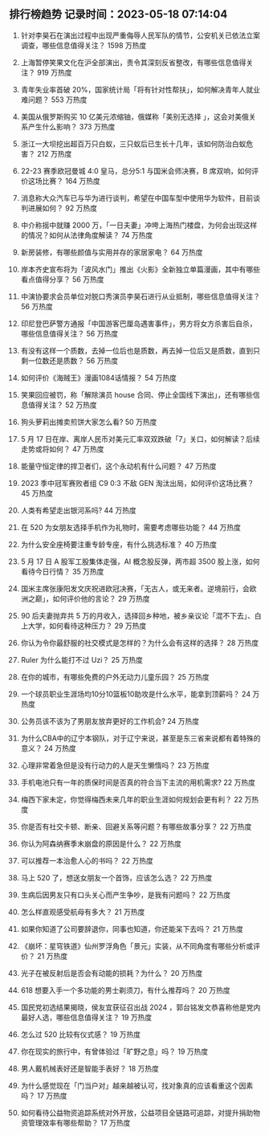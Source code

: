 
## 排行榜趋势 记录时间：2023-05-18 07:14:04
  
  1. 针对李昊石在演出过程中出现严重侮辱人民军队的情节，公安机关已依法立案调查，哪些信息值得关注？ 1598 万热度
    
  2. 上海暂停笑果文化在沪全部演出，责令其深刻反省整改，有哪些信息值得关注？ 919 万热度
    
  3. 青年失业率首破 20%，国家统计局「将有针对性帮扶」，如何解决青年人就业难问题？ 553 万热度
    
  4. 美国从俄罗斯购买 10 亿美元浓缩铀，俄媒称「美别无选择 」，这会对美俄关系产生什么影响？ 373 万热度
    
  5. 浙江一大坝挖出超百万只白蚁，三只蚁后已生长十几年，该如何防治白蚁危害？ 212 万热度
    
  6. 22-23 赛季欧冠曼城 4:0 皇马，总分5:1 与国米会师决赛，B 席双响，如何评价这场比赛？ 164 万热度
    
  7. 消息称大众汽车已与华为进行谈判，希望在中国车型中使用华为软件，目前谈判进展如何？ 92 万热度
    
  8. 中介称摇中就赚 2000 万，「一日夫妻」冲垮上海热门楼盘，为何会出现这样的情况？如何从法律角度解读？ 74 万热度
    
  9. 新房装修，有哪些颜值与实用并存的家居家电？ 64 万热度
    
  10. 岸本齐史宣布将为「波风水门」推出《火影》全新独立单篇漫画，其中有哪些看点值得分享？ 56 万热度
    
  11. 中演协要求会员单位对脱口秀演员李昊石进行从业抵制，哪些信息值得关注？ 56 万热度
    
  12. 印尼登巴萨警方通报「中国游客巴厘岛遇害事件」，男方将女方杀害后自杀，哪些信息值得关注？ 56 万热度
    
  13. 有没有这样一个质数，去掉一位后也是质数，再去掉一位后又是质数，直到只剩一位数还是质数？ 56 万热度
    
  14. 如何评价《海贼王》漫画1084话情报？ 54 万热度
    
  15. 笑果回应被罚，称「解除演员 house 合同、停止全国线下演出」，还有哪些信息值得关注？ 52 万热度
    
  16. 狗头萝莉出摊卖煎饼大家怎么看? 50 万热度
    
  17. 5 月 17 日在岸、离岸人民币对美元汇率双双跌破「7」关口，如何解读？后续走势或将如何？ 47 万热度
    
  18. 能量守恒定律的捍卫者们，这个永动机有什么问题？ 47 万热度
    
  19. 2023 季中冠军赛败者组 C9 0:3 不敌 GEN 淘汰出局，如何评价这场比赛？ 45 万热度
    
  20. 人类有希望走出银河系吗? 44 万热度
    
  21. 在 520 为女朋友选择手机作为礼物时，需要考虑哪些功能？ 44 万热度
    
  22. 为什么安全座椅要注重专龄专座，有什么挑选标准？ 40 万热度
    
  23. 5 月 17 日 A 股军工股集体走强，AI 概念股反弹，两市超 3500 股上涨，如何看待今日行情？ 35 万热度
    
  24. 国米主席张康阳发文庆祝进欧冠决赛，「无古人，或无来者。逆境前行，会欧洲之巅」，如何评价他的言论？ 29 万热度
    
  25. 90 后夫妻抛弃共 5 万的月收入，选择回乡种地，被乡亲议论「混不下去」、白上大学，如何看待这种压力？ 29 万热度
    
  26. 你认为令你最舒服的社交模式是怎样的？为什么会有这样的选择？ 28 万热度
    
  27. Ruler 为什么能打不过 Uzi？ 25 万热度
    
  28. 在你的城市，有哪些免费的户外无动力儿童乐园？ 25 万热度
    
  29. 一个球员职业生涯场均10分10篮板10助攻是什么水平，能拿到顶薪吗？ 24 万热度
    
  30. 公务员该不该为了男朋友放弃更好的工作机会? 24 万热度
    
  31. 为什么CBA中的辽宁本钢队，对于辽宁来说，甚至是东三省来说都有着特殊的意义？ 24 万热度
    
  32. 心理非常着急但是没有行动力的人是天生懒惰吗？ 23 万热度
    
  33. 手机电池只有一年的质保时间是否真的符合当下主流的用机需求? 22 万热度
    
  34. 梅西下家未定，你觉得梅西未来几年的职业生涯如何规划会更有利？ 22 万热度
    
  35. 你是否有社交卡顿、断亲、回避关系等问题？有哪些故事分享？ 22 万热度
    
  36. 你认为阿森纳赛季末崩盘的原因是什么？ 22 万热度
    
  37. 可以推荐一本治愈人心的书吗？ 22 万热度
    
  38. 马上 520 了，想送女朋友一个首饰，应该怎么选？ 22 万热度
    
  39. 生病后因男友只有口头关心而产生争吵，是我有问题吗？ 22 万热度
    
  40. 怎么样直观感受航母有多大？ 21 万热度
    
  41. 如果你知道了公司要辞退你，同事也知道，你还能呆下去吗？ 21 万热度
    
  42. 《崩坏：星穹铁道》仙州罗浮角色「景元」实装，从不同角度有哪些分析或评价？ 21 万热度
    
  43. 光子在被反射后是否会有动能的损耗？为什么？ 20 万热度
    
  44. 618 想要入手一个多功能的男士剃须刀，有什么推荐吗？ 20 万热度
    
  45. 国民党初选结果揭晓，侯友宜获征召出战 2024 ，郭台铭发文恭喜称他是党内最好人选，哪些信息值得关注？ 19 万热度
    
  46. 怎么过 520 比较有仪式感？ 19 万热度
    
  47. 你在现实的旅行中，有曾体验过「旷野之息」吗？ 19 万热度
    
  48. 男人戴机械表好还是智能手表好？ 18 万热度
    
  49. 为什么感觉现在「门当户对」越来越被认可，找对象真的应该看重这个因素吗？ 17 万热度
    
  50. 如何看待公益物资追踪系统对外开放，公益项目全链路可追踪，对提升捐助物资管理效率有哪些帮助？ 17 万热度
    